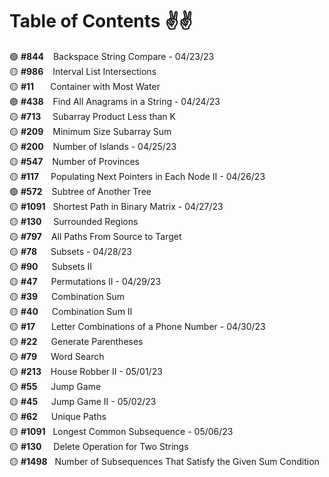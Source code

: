 # Table of Contents ✌✌

🟢 **#844** &ensp; Backspace String Compare - 04/23/23 <br />
🟡 **#986** &ensp; Interval List Intersections <br />
🟡 **#11**  &emsp;&nbsp; Container with Most Water <br />
🟢 **#438** &ensp; Find All Anagrams in a String - 04/24/23 <br />
🟡 **#713** &ensp;&nbsp; Subarray Product Less than K <br />
🟡 **#209** &ensp; Minimum Size Subarray Sum <br />
🟡 **#200** &ensp; Number of Islands - 04/25/23<br />
🟡 **#547** &ensp; Number of Provinces <br />
🟡 **#117** &ensp;&nbsp; Populating Next Pointers in Each Node II - 04/26/23<br />
🟢 **#572** &ensp; Subtree of Another Tree <br />
🟡 **#1091** &nbsp; Shortest Path in Binary Matrix - 04/27/23<br />
🟡 **#130** &ensp;&nbsp; Surrounded Regions <br />
🟡 **#797** &ensp; All Paths From Source to Target <br />
🟡 **#78** &emsp; Subsets - 04/28/23<br />
🟡 **#90** &emsp; Subsets II <br />
🟡 **#47** &emsp; Permutations II - 04/29/23<br />
🟡 **#39** &emsp; Combination Sum <br />
🟡 **#40** &emsp; Combination Sum II <br />
🟡 **#17** &emsp;&nbsp; Letter Combinations of a Phone Number - 04/30/23<br />
🟡 **#22** &emsp; Generate Parentheses <br />
🟡 **#79** &emsp; Word Search <br />
🟡 **#213** &ensp; House Robber II - 05/01/23<br />
🟡 **#55** &emsp; Jump Game <br />
🟡 **#45** &emsp; Jump Game II - 05/02/23<br />
🟡 **#62** &emsp; Unique Paths <br />
🟡 **#1091** &nbsp; Longest Common Subsequence - 05/06/23<br />
🟡 **#130** &ensp;&nbsp; Delete Operation for Two Strings <br />
🟡 **#1498** &nbsp; Number of Subsequences That Satisfy the Given Sum Condition<br />
